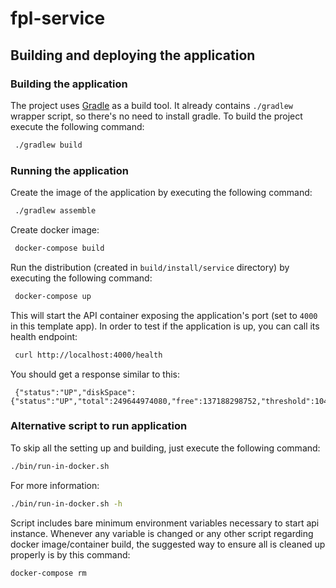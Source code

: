 # fpl-service

 ## Building and deploying the application
 ### Building the application
 The project uses [Gradle](https://gradle.org) as a build tool. It already contains
`./gradlew` wrapper script, so there's no need to install gradle.
 To build the project execute the following command:
 ```bash
  ./gradlew build
```
 ### Running the application
 Create the image of the application by executing the following command:
 ```bash
  ./gradlew assemble
```
 Create docker image:
 ```bash
  docker-compose build
```
 Run the distribution (created in `build/install/service` directory)
by executing the following command:
 ```bash
  docker-compose up
```
 This will start the API container exposing the application's port
(set to `4000` in this template app).
 In order to test if the application is up, you can call its health endpoint:
 ```bash
  curl http://localhost:4000/health
```
 You should get a response similar to this:
 ```
  {"status":"UP","diskSpace":{"status":"UP","total":249644974080,"free":137188298752,"threshold":10485760}}
```
 ### Alternative script to run application
 To skip all the setting up and building, just execute the following command:
 ```bash
./bin/run-in-docker.sh
```
 For more information:
 ```bash
./bin/run-in-docker.sh -h
```
 Script includes bare minimum environment variables necessary to start api instance. Whenever any variable is changed or any other script regarding docker image/container build, the suggested way to ensure all is cleaned up properly is by this command:
 ```bash
docker-compose rm
```

